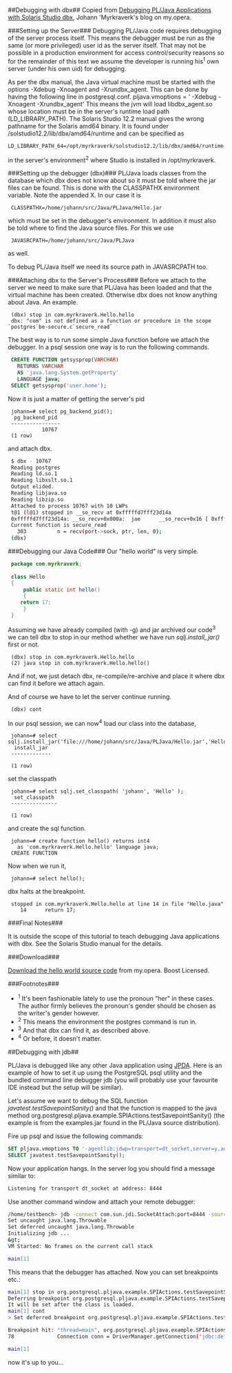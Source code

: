 ##Debugging with dbx##
Copied from [Debugging PL/Java Applications with Solaris Studio dbx](http://my.opera.com/myrkraverk/blog/2010/12/11/debugging-pl-java-with-dbx), Johann 'Myrkraverk's blog on my.opera.

###Setting up the Server###
Debugging PL/Java code requires debugging of the server process itself. This means the debugger must be run as the same (or more privileged) user id as the server itself. That may not be possible in a production environment for access control/security reasons so for the remainder of this text we assume the developer is running his<sup>1</sup> own server (under his own uid) for debugging.

As per the dbx manual, the Java virtual machine must be started with the options -Xdebug -Xnoagent and -Xrundbx_agent. This can be done by having the following line in postgresql.conf.
 pljava.vmoptions = ' -Xdebug -Xnoagent -Xrundbx_agent'
This means the jvm will load libdbx_agent.so whose location must be in the server's runtime load path (LD_LIBRARY_PATH). The Solaris Studio 12.2 manual gives the wrong pathname for the Solaris amd64 binary. It is found under <install dir>/solstudio12.2/lib/dbx/amd64/runtime and can be specified as
```properties
LD_LIBRARY_PATH_64=/opt/myrkraverk/solstudio12.2/lib/dbx/amd64/runtime
```
in the server's environment<sup>2</sup> where Studio is installed in /opt/myrkraverk.

###Setting up the debugger (dbx)###
PL/Java loads classes from the database which dbx does not know about so it must be told where the jar files can be found. This is done with the CLASSPATHX environment variable. Note the appended X. In our case it is
```properties
 CLASSPATHX=/home/johann/src/Java/PLJava/Hello.jar
```
which must be set in the debugger's environment. In addition it must also be told where to find the Java source files. For this we use
```properties
 JAVASRCPATH=/home/johann/src/Java/PLJava
```
as well.

To debug PL/Java itself we need its source path in JAVASRCPATH too.

###Attaching dbx to the Server's Process###
Before we attach to the server we need to make sure that PL/Java has been loaded and that the virtual machine has been created. Otherwise dbx does not know anything about Java. An example.
```properties
 (dbx) stop in com.myrkraverk.Hello.hello
 dbx: "com" is not defined as a function or procedure in the scope `postgres`be-secure.c`secure_read`
```
The best way is to run some simple Java function before we attach the debugger. In a psql session one way is to run the following commands.
```sql
 CREATE FUNCTION getsysprop(VARCHAR)
   RETURNS VARCHAR
   AS 'java.lang.System.getProperty'
   LANGUAGE java;
 SELECT getsysprop('user.home');
```
Now it is just a matter of getting the server's pid
```psql
 johann=# select pg_backend_pid();
  pg_backend_pid 
 ----------------
           10767
 (1 row)
```
and attach dbx.
```sh
 $ dbx - 10767
 Reading postgres
 Reading ld.so.1
 Reading libxslt.so.1
 Output elided.
 Reading libjava.so
 Reading libzip.so
 Attached to process 10767 with 10 LWPs
 t@1 (l@1) stopped in __so_recv at 0xfffffd7fff23d14a
 0xfffffd7fff23d14a: __so_recv+0x000a:	jae      __so_recv+0x16	[ 0xfffffd7fff23d156, .+0xc ]
 Current function is secure_read
   303   		n = recv(port->sock, ptr, len, 0);
 (dbx)
```

###Debugging our Java Code###
Our "hello world" is very simple.
```java
 package com.myrkraverk;
 
 class Hello
 {
     public static int hello()
     {
 	return 17;
     }
 }
```
Assuming we have already compiled (with -g) and jar archived our code<sup>3</sup> we can tell dbx to stop in our method whether we have run _sqlj.install_jar()_ first or not.
```dbx
 (dbx) stop in com.myrkraverk.Hello.hello
 (2) java stop in com.myrkraverk.Hello.hello()
```
And if not, we just detach dbx, re-compile/re-archive and place it where dbx can find it before we attach again.

And of course we have to let the server continue running.
```dbx
 (dbx) cont
```
In our psql session, we can now<sup>4</sup> load our class into the database,
```psql
 johann=# select sqlj.install_jar('file:///home/johann/src/Java/PLJava/Hello.jar','Hello',false);
  install_jar 
 -------------
  
 (1 row)
```
set the classpath
```psql
 johann=# select sqlj.set_classpath( 'johann', 'Hello' );
  set_classpath 
 ---------------
  
 (1 row)
```
and create the sql function.
```psql
 johann=# create function hello() returns int4
   as 'com.myrkraverk.Hello.hello' language java;
 CREATE FUNCTION
```
Now when we run it,
```psql
 johann=# select hello();
```
dbx halts at the breakpoint.
```dbx
 stopped in com.myrkraverk.Hello.hello at line 14 in file "Hello.java"
    14   	return 17;
```

###Final Notes###

It is outside the scope of this tutorial to teach debugging Java applications with dbx. See the Solaris Studio manual for the details.

###Download###

[Download the hello world source code](http://files.myopera.com/myrkraverk/files/pljava/Hello.java) from my.opera. Boost Licensed.

###Footnotes###

* <sup>1</sup> It's been fashionable lately to use the pronoun "her" in these cases. The author firmly believes the pronoun's gender should be chosen as the writer's gender however.
* <sup>2</sup> This means the environment the postgres command is run in.
* <sup>3</sup> And that dbx can find it, as described above.
* <sup>4</sup> Or before, it doesn't matter.

##Debugging with jdb##

PL/Java is debugged like any other Java application using [JPDA](http://docs.oracle.com/javase/6/docs/technotes/guides/jpda/). Here is an example of how to set it up using the PostgreSQL psql utility and the bundled command line debugger jdb (you will probably use your favourite IDE instead but the setup will be similar).

Let's assume we want to debug the SQL function _javatest.testSavepointSanity()_ and that the function is mapped to the java method org.postgresql.pljava.example.SPIActions.testSavepointSanity() (the example is from the examples.jar found in the PL/Java source distribution).

Fire up psql and issue the following commands:
```sql
SET pljava.vmoptions TO '-agentlib:jdwp=transport=dt_socket,server=y,address=8444,suspend=y';
SELECT javatest.testSavepointSanity();
```
Now your application hangs. In the server log you should find a message similar to:
```sh
Listening for transport dt_socket at address: 8444
```
Use another command window and attach your remote debugger:<br/>
```sh
/home/testbench> jdb -connect com.sun.jdi.SocketAttach:port=8444 -sourcepath /home/workspaces/org.postgresql.pljava/src/java/examples
Set uncaught java.lang.Throwable
Set deferred uncaught java.lang.Throwable
Initializing jdb ...
&gt;
VM Started: No frames on the current call stack

main[1]
```
This means that the debugger has attached. Now you can set breakpoints etc.:<br/>
```sh
main[1] stop in org.postgresql.pljava.example.SPIActions.testSavepointSanity
Deferring breakpoint org.postgresql.pljava.example.SPIActions.testSavepointSanity.
It will be set after the class is loaded.
main[1] cont
> Set deferred breakpoint org.postgresql.pljava.example.SPIActions.testSavepointSanity

Breakpoint hit: "thread=main", org.postgresql.pljava.example.SPIActions.testSavepointSanity(), line=78 bci=0
78              Connection conn = DriverManager.getConnection("jdbc:default:connection");

main[1]
```
now it's up to you...